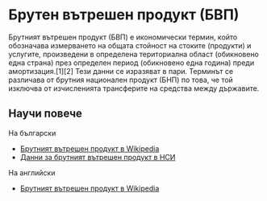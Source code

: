 # Брутен вътрешен продукт (БВП)

Брутният вътрешен продукт (БВП) е икономически термин, който обозначава измерването на общата стойност на стоките (продукти) и услугите, произведени в определена териториална област (обикновено една страна) през определен период (обикновено една година) преди амортизация.[1][2] Тези данни се изразяват в пари. Терминът се различава от брутния национален продукт (БНП) по това, че той изключва от изчисленията трансферите на средства между държавите.

## Научи повече

На български
* [Брутният вътрешен продукт в Wikipedia](https://bg.wikipedia.org/wiki/%D0%91%D1%80%D1%83%D1%82%D0%B5%D0%BD_%D0%B2%D1%8A%D1%82%D1%80%D0%B5%D1%88%D0%B5%D0%BD_%D0%BF%D1%80%D0%BE%D0%B4%D1%83%D0%BA%D1%82)
* [Данни за брутният вътрешен продукт в НСИ](https://www.nsi.bg/bg/content/11474/%D0%B1%D1%80%D1%83%D1%82%D0%B5%D0%BD-%D0%B2%D1%8A%D1%82%D1%80%D0%B5%D1%88%D0%B5%D0%BD-%D0%BF%D1%80%D0%BE%D0%B4%D1%83%D0%BA%D1%82-%D0%BF%D0%BE-%D0%BF%D0%B0%D0%B7%D0%B0%D1%80%D0%BD%D0%B8-%D1%86%D0%B5%D0%BD%D0%B8)


На английски
* [Брутният вътрешен продукт в Wikipedia](https://en.wikipedia.org/wiki/Gross_domestic_product)
